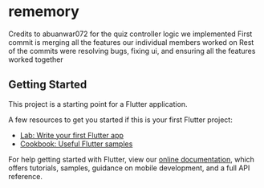 # rememory

Credits to abuanwar072 for the quiz controller logic we implemented
First commit is merging all the features our individual members worked on 
Rest of the commits were resolving bugs, fixing ui, and ensuring all the features worked together


## Getting Started

This project is a starting point for a Flutter application.

A few resources to get you started if this is your first Flutter project:

- [Lab: Write your first Flutter app](https://flutter.dev/docs/get-started/codelab)
- [Cookbook: Useful Flutter samples](https://flutter.dev/docs/cookbook)

For help getting started with Flutter, view our
[online documentation](https://flutter.dev/docs), which offers tutorials,
samples, guidance on mobile development, and a full API reference.
